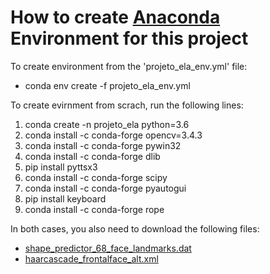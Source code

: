 # How to create [Anaconda](https://www.anaconda.com/distribution/) Environment for this project

To create environment from the 'projeto_ela_env.yml' file:
* conda env create -f projeto_ela_env.yml

To create evirnment from scrach, run the following lines:
1. conda create -n projeto_ela python=3.6
2. conda install -c conda-forge opencv=3.4.3
3. conda install -c conda-forge pywin32
4. conda install -c conda-forge dlib
5. pip install pyttsx3
6. conda install -c conda-forge scipy
7. conda install -c conda-forge pyautogui
8. pip install keyboard
9. conda install -c conda-forge rope

In both cases, you also need to download the following files:
* [shape_predictor_68_face_landmarks.dat]( https://github.com/AKSHAYUBHAT/TensorFace/blob/master/openface/models/dlib/shape_predictor_68_face_landmarks.dat)
* [haarcascade_frontalface_alt.xml](https://github.com/opencv/opencv/blob/master/data/haarcascades/haarcascade_frontalface_alt.xml)

